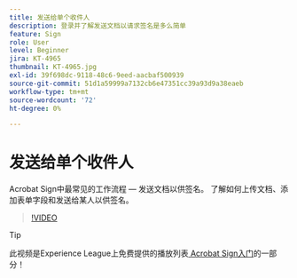 ```yaml
---
title: 发送给单个收件人
description: 登录并了解发送文档以请求签名是多么简单
feature: Sign
role: User
level: Beginner
jira: KT-4965
thumbnail: KT-4965.jpg
exl-id: 39f698dc-9118-48c6-9eed-aacbaf500939
source-git-commit: 51d1a59999a7132cb6e47351cc39a93d9a38eaeb
workflow-type: tm+mt
source-wordcount: '72'
ht-degree: 0%

---
```


# 发送给单个收件人

Acrobat Sign中最常见的工作流程 — 发送文档以供签名。 了解如何上传文档、添加表单字段和发送给某人以供签名。

>[!VIDEO](https://video.tv.adobe.com/v/341295?quality=12&learn=on&hidetitle=true)

>[!TIP]
>
>此视频是Experience League上免费提供的播放列表[ Acrobat Sign入门](https://experienceleague.adobe.com/zh-hans/playlists/acrobat-sign-get-started-business-users)的一部分！